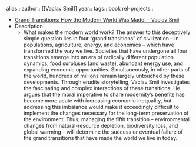 alias::
author:: [[Vaclav Smil]]
year::
tags:: book
rel-projects::


- [Grand Transitions: How the Modern World Was Made. – Vaclav Smil](https://vaclavsmil.com/2021/03/05/grand-transitions-how-the-modern-world-was-made/)
- Description
	- What makes the modern world work? The answer to this deceptively simple question lies in four “grand transitions” of civilization – in populations, agriculture, energy, and economics – which have transformed the way we live. Societies that have undergone all four transitions emerge into an era of radically different population dynamics, food surpluses (and waste), abundant energy use, and expanding economic opportunities. Simultaneously, in other parts of the world, hundreds of millions remain largely untouched by these developments. Through erudite storytelling, Vaclav Smil investigates the fascinating and complex interactions of these transitions. He argues that the moral imperative to share modernity’s benefits has become more acute with increasing economic inequality, but addressing this imbalance would make it exceedingly difficult to implement the changes necessary for the long-term preservation of the environment. Thus, managing the fifth transition – environmental changes from natural-resource depletion, biodiversity loss, and global warming – will determine the success or eventual failure of the grand transitions that have made the world we live in today.
